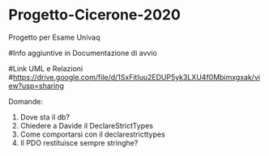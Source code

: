 # Progetto-Cicerone-2020
Progetto per Esame Univaq

#Info aggiuntive in Documentazione di avvio

#Link UML e Relazioni
#https://drive.google.com/file/d/1SxFitIuu2EDUP5yk3LXU4f0Mbimxgxak/view?usp=sharing

Domande:
1) Dove sta il db?
2) Chiedere a Davide il DeclareStrictTypes
3) Come comportarsi con il declarestricttypes
4) Il PDO restituisce sempre stringhe?
